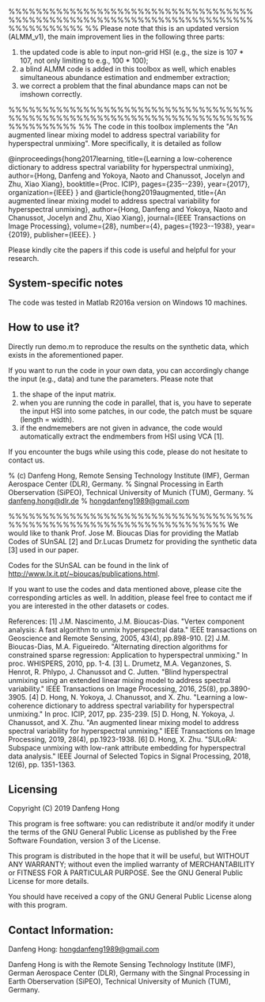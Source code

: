 %%%%%%%%%%%%%%%%%%%%%%%%%%%%%%%%%%%%%%%%%%%%%%%%%%%%%%%%%%%%%%%%%%%%%%%%%%%%%%%%%%%
%%
Please note that this is an updated version (ALMM_v1), the main improvement lies in the following three parts:
1) the updated code is able to input non-grid HSI (e.g., the size is 107 * 107, not only limiting to e.g., 100 * 100);
2) a blind ALMM code is added in this toolbox as well, which enables simultaneous abundance estimation and endmember extraction;
3) we correct a problem that the final abundance maps can not be imshown correctly.

%%%%%%%%%%%%%%%%%%%%%%%%%%%%%%%%%%%%%%%%%%%%%%%%%%%%%%%%%%%%%%%%%%%%%%%%%%%%%%%%%%
%%
The code in this toolbox implements the "An augmented linear mixing model to address spectral variability for hyperspectral unmixing".
More specifically, it is detailed as follow

@inproceedings{hong2017learning,
  title={Learning a low-coherence dictionary to address spectral variability for hyperspectral unmixing},
  author={Hong, Danfeng and Yokoya, Naoto and Chanussot, Jocelyn and Zhu, Xiao Xiang},
  booktitle={Proc. ICIP},
  pages={235--239},
  year={2017},
  organization={IEEE}
}
and
@article{hong2019augmented,
  title={An augmented linear mixing model to address spectral variability for hyperspectral unmixing},
  author={Hong, Danfeng and Yokoya, Naoto and Chanussot, Jocelyn and Zhu, Xiao Xiang},
  journal={IEEE Transactions on Image Processing},
  volume={28},
  number={4},
  pages={1923--1938},
  year={2019},
  publisher={IEEE}.
}

Please kindly cite the papers if this code is useful and helpful for your research.

System-specific notes
---------------------
The code was tested in Matlab R2016a version on Windows 10 machines.

How to use it?
---------------------

Directly run demo.m to reproduce the results on the synthetic data, which exists in the aforementioned paper.

If you want to run the code in your own data, you can accordingly change the input (e.g., data) and tune the parameters.
Please note that 
1) the shape of the input matrix.
2) when you are running the code in parallel, that is, you have to seperate the input HSI into some patches,
in our code, the patch must be square (length = width).
3) if the endmemebers are not given in advance, the code would automatically extract the endmembers from HSI using VCA [1].

If you encounter the bugs while using this code, please do not hesitate to contact us.
 
% (c) Danfeng Hong, Remote Sensing Technology Institute (IMF), German Aerospace Center (DLR), Germany.
%                   Singnal Processing in Earth Oberservation (SiPEO), Technical University of Munich (TUM), Germany. 
%     danfeng.hong@dlr.de
%     hongdanfeng1989@gmail.com

%%%%%%%%%%%%%%%%%%%%%%%%%%%%%%%%%%%%%%%%%%%%%%%%%%%%%%%%%%%%%%%%%%%%
We would like to thank Prof. Jose M. Bioucas Dias for providing the Matlab Codes of SUnSAL [2] and Dr.Lucas Drumetz for providing
the synthetic data [3] used in our paper.

Codes for the SUnSAL can be found in the link of http://www.lx.it.pt/~bioucas/publications.html.

If you want to use the codes and data mentioned above, please cite the corresponding articles as well.
In addition, please feel free to contact me if you are interested in the other datasets or codes.

References:
[1] J.M. Nascimento, J.M. Bioucas-Dias. "Vertex component analysis: A fast algorithm to unmix hyperspectral data." IEEE transactions on Geoscience and Remote Sensing, 2005, 43(4), pp.898-910.
[2] J.M. Bioucas-Dias, M.A. Figueiredo. "Alternating direction algorithms for constrained sparse regression: Application to hyperspectral unmixing." In proc. WHISPERS, 2010, pp. 1-4.
[3] L. Drumetz, M.A. Veganzones, S. Henrot, R. Phlypo, J. Chanussot and C. Jutten. "Blind hyperspectral unmixing using an extended linear mixing model to address spectral variability." IEEE Transactions on Image Processing, 2016, 25(8), pp.3890-3905.
[4] D. Hong, N. Yokoya, J. Chanussot, and X. Zhu. "Learning a low-coherence dictionary to address spectral variability for hyperspectral unmixing." In proc. ICIP, 2017, pp. 235-239.
[5] D. Hong, N. Yokoya, J. Chanussot, and X. Zhu. "An augmented linear mixing model to address spectral variability for hyperspectral unmixing." IEEE Transactions on Image Processing, 2019, 28(4), pp.1923-1938.
[6] D. Hong, X. Zhu. "SULoRA: Subspace unmixing with low-rank attribute embedding for hyperspectral data analysis." IEEE Journal of Selected Topics in Signal Processing, 2018, 12(6), pp. 1351-1363.

Licensing
---------

Copyright (C) 2019 Danfeng Hong

This program is free software: you can redistribute it and/or modify it under the terms of the GNU General Public License as published by the Free Software Foundation, version 3 of the License.

This program is distributed in the hope that it will be useful, but WITHOUT ANY WARRANTY; without even the implied warranty of MERCHANTABILITY or FITNESS FOR A PARTICULAR PURPOSE. See the GNU General Public License for more details.

You should have received a copy of the GNU General Public License along with this program.

Contact Information:
--------------------

Danfeng Hong: hongdanfeng1989@gmail.com

Danfeng Hong is with the Remote Sensing Technology Institute (IMF), German Aerospace Center (DLR), Germany
                with the Singnal Processing in Earth Oberservation (SiPEO), Technical University of Munich (TUM), Germany. 

